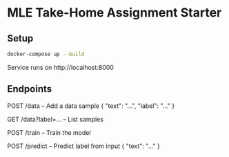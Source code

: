 # MLE Take-Home Assignment Starter

## Setup

```bash
docker-compose up --build
```

Service runs on http://localhost:8000


## Endpoints
POST /data – Add a data sample { "text": "...", "label": "..." }

GET /data?label=... – List samples

POST /train – Train the model

POST /predict – Predict label from input { "text": "..." }